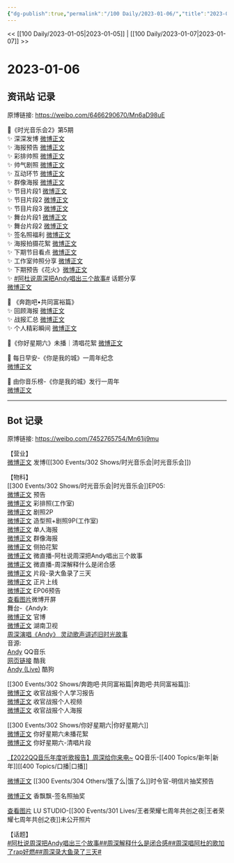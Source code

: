 ```yaml
---
{"dg-publish":true,"permalink":"/100 Daily/2023-01-06/","title":"2023-01-06","created":"2023-01-08T15:27:44.000+08:00","updated":"2023-02-26T00:50:23.000+08:00"}
---
```



<< [[100 Daily/2023-01-05\|2023-01-05]] | [[100 Daily/2023-01-07\|2023-01-07]] >>

# 2023-01-06

## 资讯站 记录

原博链接: https://weibo.com/6466290670/Mn6aD98uE

💫《时光音乐会2》第5期  
✨ 深深发博 [微博正文](https://m.weibo.cn/6466290670/4855018967011076)  
✨ 海报预告 [微博正文](https://m.weibo.cn/6466290670/4854963572054733)  
✨ 彩排帅照 [微博正文](https://m.weibo.cn/6466290670/4854970933842484)  
✨ 帅气剧照 [微博正文](https://m.weibo.cn/6466290670/4854916382726237)  
✨ 互动环节 [微博正文](https://m.weibo.cn/6466290670/4855039242013649)  
✨ 群像海报 [微博正文](https://m.weibo.cn/6466290670/4854985612858973)  
✨ 节目片段1 [微博正文](https://m.weibo.cn/6466290670/4855004273318868)  
✨ 节目片段2 [微博正文](https://m.weibo.cn/6466290670/4855009685019302)  
✨ 节目片段3 [微博正文](https://m.weibo.cn/6466290670/4855011546763399)  
✨ 舞台片段1 [微博正文](https://m.weibo.cn/6466290670/4855007633744461)  
✨ 舞台片段2 [微博正文](https://m.weibo.cn/6466290670/4855001825157065)  
✨ 签名照福利 [微博正文](https://m.weibo.cn/6466290670/4854917145565487)  
✨ 海报拍摄花絮 [微博正文](https://m.weibo.cn/6466290670/4854966868778975)  
✨ 下期节目看点 [微博正文](https://m.weibo.cn/6466290670/4855034561696078)  
✨ 工作室帅照分享 [微博正文](https://m.weibo.cn/6466290670/4855022272119159)  
✨ 下期预告《花火》[微博正文](https://m.weibo.cn/6466290670/4855032358897324)  
✨ [#阿杜说周深把Andy唱出三个故事#](https://s.weibo.com/weibo?q=%23%E9%98%BF%E6%9D%9C%E8%AF%B4%E5%91%A8%E6%B7%B1%E6%8A%8AAndy%E5%94%B1%E5%87%BA%E4%B8%89%E4%B8%AA%E6%95%85%E4%BA%8B%23) 话题分享  
[微博正文](https://m.weibo.cn/6466290670/4855009076844948)

💫 《奔跑吧•共同富裕篇》  
✨ 回顾海报 [微博正文](https://m.weibo.cn/6466290670/4854858706586864)  
✨ 战报汇总 [微博正文](https://m.weibo.cn/6466290670/4854966257191065)  
✨ 个人精彩瞬间 [微博正文](https://m.weibo.cn/6466290670/4854967766618406)

💫《你好星期六》未播｜清唱花絮 [微博正文](https://m.weibo.cn/6466290670/4854879527370830)

💫 每日早安-《你是我的城》一周年纪念  
[微博正文](https://m.weibo.cn/6466290670/4854817300152393)

💫 由你音乐榜-《你是我的城》发行一周年  
[微博正文](https://m.weibo.cn/6466290670/4854893866910978)

---
## Bot 记录

原博链接: https://weibo.com/7452765754/Mn61ij9mu

【营业】  
[微博正文](https://m.weibo.cn/1736988591/4855017541211504) 发博([[300 Events/302 Shows/时光音乐会\|时光音乐会]])

【物料】  
[[300 Events/302 Shows/时光音乐会\|时光音乐会]]EP05:  
[微博正文](https://m.weibo.cn/7703778879/4854882298758643) 预告  
[微博正文](https://m.weibo.cn/7478855230/4854968333371622) 彩排照(工作室)  
[微博正文](https://m.weibo.cn/7703778879/4854912502204252) 剧照2P  
[微博正文](https://m.weibo.cn/7478855230/4855021206773949) 造型照+剧照9P(工作室)  
[微博正文](https://m.weibo.cn/7703778879/4854957793348403) 单人海报  
[微博正文](https://m.weibo.cn/7703778879/4854975870799136) 群像海报  
[微博正文](https://m.weibo.cn/5337758780/4854964239471105) 侧拍花絮  
[微博正文](https://m.weibo.cn/7703778879/4855008258952995) 微直播-阿杜说周深把Andy唱出三个故事  
[微博正文](https://m.weibo.cn/7703778879/4855008450846992) 微直播-周深解释什么是闭合感  
[微博正文](https://m.weibo.cn/1809436135/4855009558399326) 片段-录大鱼录了三天  
[微博正文](https://m.weibo.cn/7703778879/4855022364400903) 正片上线  
[微博正文](https://m.weibo.cn/7703778879/4855033290560786) EP06预告  
[查看图片](https://wx2.sinaimg.cn/large/0088n2Pggy1h9ubjx2ya0j30u01t0qtm.jpg)微博开屏  
舞台-《Andy》:  
[微博正文](https://m.weibo.cn/7703778879/4855006169144347) 官博  
[微博正文](https://m.weibo.cn/1638629382/4855011899607688) 湖南卫视  
[周深演唱《Andy》 灵动歌声讲述旧时光故事](https://weibo.cn/sinaurl?u=https%3A%2F%2Fm.mgtv.com%2Fb%2F501604%2F18056255.html%3Fcxid%3Dwbxtzs)  
音源:  
[Andy](https://weibo.cn/sinaurl?u=https%3A%2F%2Fc.y.qq.com%2Fbase%2Ffcgi-bin%2Fu%3F__%3D1M2u83FmcTbg) QQ音乐  
[网页链接](https://weibo.cn/sinaurl?u=https%3A%2F%2Fm.kuwo.cn%2Fyinyue%2F257533285%3Ff%3Dip%26t%3Dsinawb) 酷我  
[Andy (Live)](https://weibo.cn/sinaurl?u=https%3A%2F%2Ft4.kugou.com%2Fsong.html%3Fid%3D7GLA32aB7V2) 酷狗

[[300 Events/302 Shows/奔跑吧·共同富裕篇\|奔跑吧·共同富裕篇]]:  
[微博正文](https://m.weibo.cn/5242381821/4854855166854675) 收官战报个人学习报告  
[微博正文](https://m.weibo.cn/5242381821/4854967359506567) 收官战报个人视频  
[微博正文](https://m.weibo.cn/5242381821/4854960703670392) 收官战报个人海报

[[300 Events/302 Shows/你好星期六\|你好星期六]]  
[微博正文](https://m.weibo.cn/1371117067/4854868626117448) 你好星期六未播花絮  
[微博正文](https://m.weibo.cn/6466290670/4854879527370830) 你好星期六-清唱片段

[【2022QQ音乐年度听歌报告】周深给你来电~](https://weibo.cn/sinaurl?u=https%3A%2F%2Fc.y.qq.com%2Fbase%2Ffcgi-bin%2Fu%3F__%3DxQfioYCmcOoh) QQ音乐-[[400 Topics/新年\|新年]][[400 Topics/口播\|口播]]

[微博正文](https://m.weibo.cn/7756461320/4854900834177772) [[300 Events/304 Others/饿了么\|饿了么]]时令官-明信片抽奖预告

[微博正文](https://m.weibo.cn/2373608053/4854912498014028) 香飘飘-签名照抽奖

[查看图片](https://wx4.sinaimg.cn/large/0088n2Pggy1h9ubklu6x1j30qk1b8qia.jpg) LU STUDIO-[[300 Events/301 Lives/王者荣耀七周年共创之夜\|王者荣耀七周年共创之夜]]未公开照片

【话题】  
[#阿杜说周深把Andy唱出三个故事#](https://s.weibo.com/weibo?q=%23%E9%98%BF%E6%9D%9C%E8%AF%B4%E5%91%A8%E6%B7%B1%E6%8A%8AAndy%E5%94%B1%E5%87%BA%E4%B8%89%E4%B8%AA%E6%95%85%E4%BA%8B%23)[#周深解释什么是闭合感#](https://s.weibo.com/weibo?q=%23%E5%91%A8%E6%B7%B1%E8%A7%A3%E9%87%8A%E4%BB%80%E4%B9%88%E6%98%AF%E9%97%AD%E5%90%88%E6%84%9F%23)[#周深唱阿杜的歌加了rap好燃#](https://s.weibo.com/weibo?q=%23%E5%91%A8%E6%B7%B1%E5%94%B1%E9%98%BF%E6%9D%9C%E7%9A%84%E6%AD%8C%E5%8A%A0%E4%BA%86rap%E5%A5%BD%E7%87%83%23)[#周深录大鱼录了三天#](https://s.weibo.com/weibo?q=%23%E5%91%A8%E6%B7%B1%E5%BD%95%E5%A4%A7%E9%B1%BC%E5%BD%95%E4%BA%86%E4%B8%89%E5%A4%A9%23)
